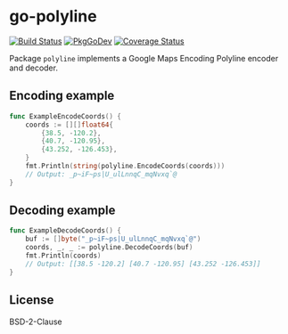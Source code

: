 # go-polyline

[![Build Status](https://github.com/twpayne/go-polyline/workflows/Test/badge.svg)](https://github.com/twpayne/go-polyline/actions?query=workflow%3ATest)
[![PkgGoDev](https://pkg.go.dev/badge/github.com/twpayne/go-polyline)](https://pkg.go.dev/github.com/twpayne/go-polyline)
[![Coverage Status](https://coveralls.io/repos/github/twpayne/go-polyline/badge.svg)](https://coveralls.io/github/twpayne/go-polyline)

Package `polyline` implements a Google Maps Encoding Polyline encoder and decoder.

## Encoding example

```go
func ExampleEncodeCoords() {
	coords := [][]float64{
		{38.5, -120.2},
		{40.7, -120.95},
		{43.252, -126.453},
	}
	fmt.Println(string(polyline.EncodeCoords(coords)))
	// Output: _p~iF~ps|U_ulLnnqC_mqNvxq`@
}
```

## Decoding example

```go
func ExampleDecodeCoords() {
	buf := []byte("_p~iF~ps|U_ulLnnqC_mqNvxq`@")
	coords, _, _ := polyline.DecodeCoords(buf)
	fmt.Println(coords)
	// Output: [[38.5 -120.2] [40.7 -120.95] [43.252 -126.453]]
}
```

## License

BSD-2-Clause
